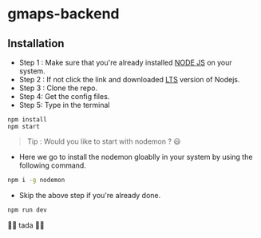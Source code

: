 # gmaps-backend

## Installation

- Step 1 : Make sure that you're already installed [NODE JS](https://nodejs.org) on your system.
- Step 2 : If not click the link and downloaded [LTS](https://nodejs.org/dist/v14.15.0/node-v14.15.0-x64.msi) version of Nodejs.
- Step 3 : Clone the repo.
- Step 4: Get the config files.
- Step 5: Type in the terminal
```
npm install
npm start
```
> Tip : Would you like to start with nodemon ? 😃
- Here we go to install the nodemon gloablly in your system by using the following command.

```cmd
npm i -g nodemon
```

- Skip the above step if you're already done.

```cmd
npm run dev
```

🎉🎉 tada 🎉🎉



